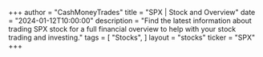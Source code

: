 +++
author = "CashMoneyTrades"
title = "SPX | Stock and Overview"
date = "2024-01-12T10:00:00"
description = "Find the latest information about trading SPX stock for a full financial overview to help with your stock trading and investing."
tags = [
   "Stocks",
]
layout = "stocks"
ticker = "SPX"
+++
